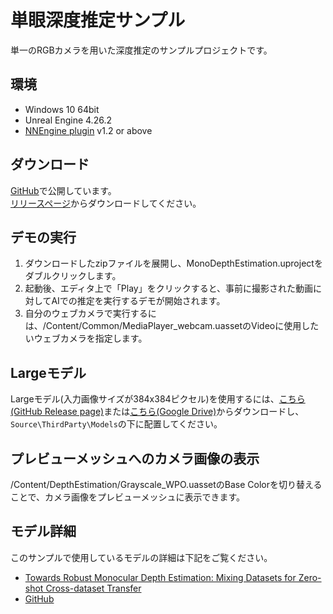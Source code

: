 # 単眼深度推定サンプル

単一のRGBカメラを用いた深度推定のサンプルプロジェクトです。  

## 環境

- Windows 10 64bit
- Unreal Engine 4.26.2
- [NNEngine plugin](https://www.unrealengine.com/marketplace/product/74892c770dc149b1b5c4e872804e6ade) v1.2 or above

## ダウンロード

[GitHub](https://github.com/Akiya-Research-Institute/Monocular-Depth-Estimation-on-UE4)で公開しています。  
[リリースページ](https://github.com/Akiya-Research-Institute/Monocular-Depth-Estimation-on-UE4/releases)からダウンロードしてください。  

## デモの実行

1. ダウンロードしたzipファイルを展開し、MonoDepthEstimation.uprojectをダブルクリックします。
2. 起動後、エディタ上で「Play」をクリックすると、事前に撮影された動画に対してAIでの推定を実行するデモが開始されます。  
3. 自分のウェブカメラで実行するには、/Content/Common/MediaPlayer_webcam.uassetのVideoに使用したいウェブカメラを指定します。  

## Largeモデル

Largeモデル(入力画像サイズが384x384ピクセル)を使用するには、[こちら(GitHub Release page)](https://github.com/Akiya-Research-Institute/Monocular-Depth-Estimation-on-UE4/releases/download/v1.1/midas_1x384x384xBGRxByte.onnx)または[こちら(Google Drive)](https://drive.google.com/file/d/1ml45494AGppnSZ3ivhw-HPi9CE8hxY2J/view?usp=sharing)からダウンロードし、`Source\ThirdParty\Models`の下に配置してください。

## プレビューメッシュへのカメラ画像の表示

/Content/DepthEstimation/Grayscale_WPO.uassetのBase Colorを切り替えることで、カメラ画像をプレビューメッシュに表示できます。

## モデル詳細

このサンプルで使用しているモデルの詳細は下記をご覧ください。  

- [Towards Robust Monocular Depth Estimation: Mixing Datasets for Zero-shot Cross-dataset Transfer](https://arxiv.org/abs/1907.01341)
- [GitHub](https://github.com/isl-org/MiDaS)
